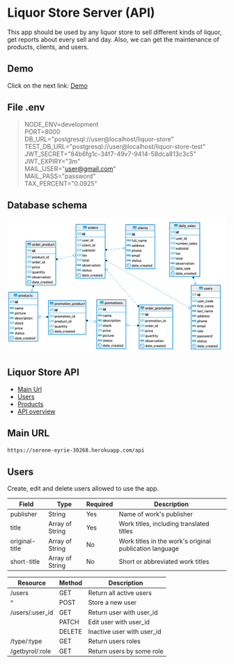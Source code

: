 # Liquor Store Server (API)

This app should be used by any liquor store to sell different kinds of liquor, get reports about every sell and day. Also, we can get the maintenance of products, clients, and users.

## Demo

Click on the next link: [Demo](https://serene-eyrie-30268.herokuapp.com/api)

## File .env

>NODE_ENV=development  
PORT=8000  
DB_URL="postgresql://user@localhost/liquor-store"  
TEST_DB_URL="postgresql://user@localhost/liquor-store-test"  
JWT_SECRET="84b6fg1c-34f7-49v7-9414-58dca813c3c5"  
JWT_EXPIRY="3m"  
MAIL_USER="user@gmail.com"</br>
MAIL_PASS="password"  
TAX_PERCENT="0.0925"  

## Database schema

![App Image](/images/1.png)


## Liquor Store API
- [Main Url](#main-url)
- [Users](#users)
- [Products](#meta)
- [API overview](#api-overview)


## Main URL  
`https://serene-eyrie-30268.herokuapp.com/api`

## Users

Create, edit and delete users allowed to use the app.

| Field | Type | Required | Description |
|-------|------|----------|-------------|
| publisher | String | Yes | Name of work's publisher |
| title | Array of String | Yes | Work titles, including translated titles |
| original-title | Array of String | No | Work titles in the work's original publication language |
| short-title | Array of String | No | Short or abbreviated work titles |


| Resource | Method | Description |
|-------|------|----------|
| /users | GET | Return all active users |
|    ^   | POST | Store a new user |
| /users/:user_id | GET | Return user with user_id |
|                 | PATCH | Edit user with user_id |
|                 | DELETE | Inactive user with user_id |
| /type/:type | GET | Return users roles |
| /getbyrol/:role | GET | Return users by some role |
